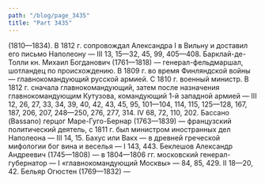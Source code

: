 ```yaml
---
path: "/blog/page_3435"
title: "Part 3435"
---
```


 (1810—1834). В 1812 г. сопровождал Александра I в Вильну и доставил его письмо Наполеону — III 13, 15—32, 45, 99, 405—408.
Барклай-де-Толли кн. Михаил Богданович (1761—1818) — генерал-фельдмаршал, шотландец по происхождению. В 1809 г. во время Финляндской войны — главнокомандующий русской армией. С 1810 г. военный министр. В 1812 г. сначала главнокомандующий, затем после назначения главнокомандующим Кутузова, командующий 1-й западной армией — III 12, 26, 27, 33, 34, 39, 40, 42, 43, 45, 95, 101—104, 114, 115, 125—128, 167, 187, 206, 207, 248—250, 276, 277, 314. IV 68, 72, 110, 202.
Бассано (Bassano) герцог Маре-Гуго-Бернар (1763—1839) — французский политический деятель, с 1811 г. был министром иностранных дел Наполеона — III 14, 15.
Бахус или Вакх — в древней греческой мифологии бог вина и веселья — I 143, 443.
Беклешов Александр Андреевич (1745—1808) — в 1804—1806 гг. московский генерал-губернатор — I «главнокомандующий Москвы» — 84, 85, 429. II 18—20, 42.
Бельяр Огюстен (1769—1832) —
